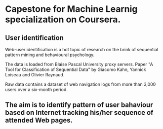 # Capestone for Machine Learnig specialization on Coursera.
## User identification

Web-user identification is a hot topic of research on the brink of sequential pattern mining and behavioural psychology.

The data is loaded from Blaise Pascal University proxy servers. Paper "A Tool for Classification of Sequential Data" by Giacomo Kahn, Yannick Loiseau and Olivier Raynaud. 

Raw data contains a dataset of web navigation logs from more than 3,000 users over a six-month period.

## The aim is to identify pattern of user bahaviour based on Internet tracking his/her sequence of attended Web pages.




